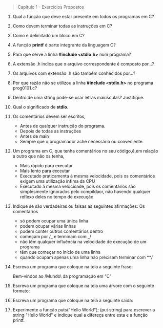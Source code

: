 > Capítulo 1 - Exercícios Propostos

1. Qual a função que deve estar presente em todos os programas em C?

2. Como devem terminar todas as instruções em C?

3. Como é delimitado um bloco em C?

4. A função **printf** é parte integrante da linguagem C?

5. Para que serve a linha **#include <stdio.h>** num programa?

6. A extensão .h indica que o arquivo correspondente é composto por...?

7. Os arquivos com extensão .h são também conhecidos por...?

8. Por que razão não se utilizou a linha **#include <stdio.h>** no programa prog0101.c?

9. Dentro de uma string pode-se usar letras maiúsculas? Justifique.

10. Qual o significado de **stdio**.

11. Os comentários devem ser escritos,

    - Antes de qualquer instrução do programa.
    - Depois de todas as instruções
    - Antes de main
    - Sempre que o programador ache necessário ou conveniente.

12. Um programa em C, que tenha comentários no seu código,é,em relação a outro que não os tenha,

    - Mais rápido para executar
    - Mais lento para exceutar
    - Executado praticamenta à mesma velocidade, pois os comentários exigem uma utilização ínfima da CPU
    - Executado à mesma velocidade, pois os comentários são simplesmente ignorados pelo compildaor, não havendo qualquer reflexo deles no tempo de execução

13. Indique se são verdadeiras ou falsas as seguintes afirmações:
    Os comentários

    - só podem ocupar uma única linha
    - podem ocupar várias linhas
    - podem conter outros comentários dentro
    - começam por /_ e terminam com _/
    - não têm qualquer influência na velocidade de execução de um programa
    - têm que começar no início de uma linha
    - quando ocupam apenas uma linha não precisam terminar com \*\*/

14. Escreva um programa que coloque na tela a seguinte frase:

    Bem-vindos ao /Mundo\ da programação em "C"

15. Escreva um programa que coloque na tela uma árvore com o seguinte formato:

16. Escreva um programa que coloque na tela a seguinte saída:

17. Experimente a função puts("Hello World"); (put string) para escrever a string "Hello World" e indique qual a difereça entre esta e a função printf.
